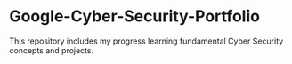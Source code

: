 # Google-Cyber-Security-Portfolio
This repository includes my progress learning fundamental Cyber Security concepts and projects.
